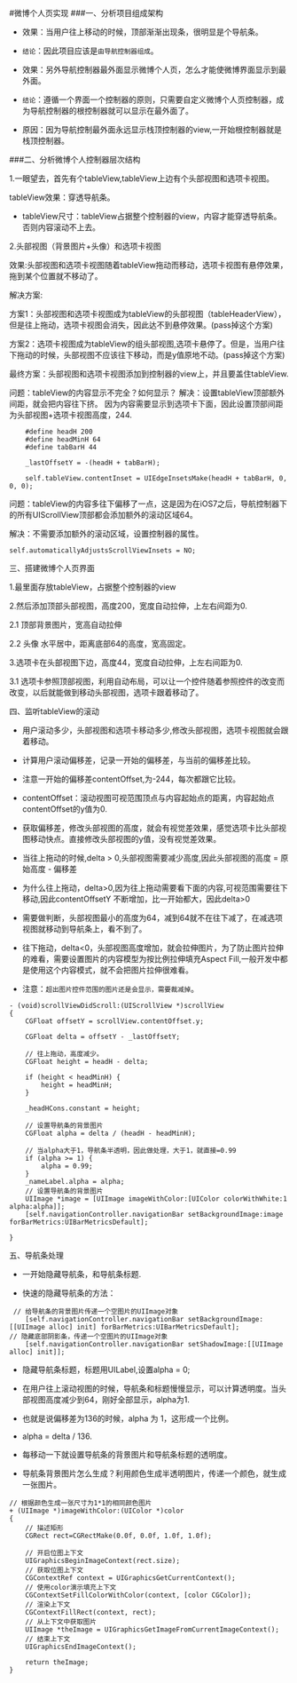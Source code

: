 #微博个人页实现
###一、分析项目组成架构
*  效果：当用户往上移动的时候，顶部渐渐出现条，很明显是个导航条。

*  `结论`：因此项目应该是`由导航控制器组成`。

*  效果：另外导航控制器最外面显示微博个人页，怎么才能使微博界面显示到最外面。


* `结论`：遵循一个界面一个控制器的原则，只需要自定义微博个人页控制器，成为导航控制器的根控制器就可以显示在最外面了。

* 原因：因为导航控制最外面永远显示栈顶控制器的view,一开始根控制器就是栈顶控制器。


###二、分析微博个人控制器层次结构

1.一眼望去，首先有个tableView,tableView上边有个头部视图和选项卡视图。

tableView效果：穿透导航条。
*   tableView尺寸：tableView占据整个控制器的view，内容才能穿透导航条。否则内容滚动不上去。

2.头部视图（背景图片+头像）和选项卡视图

效果:头部视图和选项卡视图随着tableView拖动而移动，选项卡视图有悬停效果，拖到某个位置就不移动了。

解决方案:

方案1：头部视图和选项卡视图成为tableView的头部视图（tableHeaderView），但是往上拖动，选项卡视图会消失，因此达不到悬停效果。(pass掉这个方案)

方案2：选项卡视图成为tableView的组头部视图,选项卡悬停了。但是，当用户往下拖动的时候，头部视图不应该往下移动，而是y值原地不动。(pass掉这个方案)

最终方案：头部视图和选项卡视图添加到控制器的view上，并且要盖住tableView.

问题：tableView的内容显示不完全？如何显示？
解决：设置tableView顶部额外间距，就会把内容往下挤。
因为内容需要显示到选项卡下面，因此设置顶部间距为头部视图+选项卡视图高度，244.
```objc
    #define headH 200
    #define headMinH 64
    #define tabBarH 44

    _lastOffsetY = -(headH + tabBarH);

    self.tableView.contentInset = UIEdgeInsetsMake(headH + tabBarH, 0, 0, 0);
```

问题：tableView的内容多往下偏移了一点，这是因为在iOS7之后，导航控制器下的所有UIScrollView顶部都会添加额外的滚动区域64。

解决：不需要添加额外的滚动区域，设置控制器的属性。
```objc
self.automaticallyAdjustsScrollViewInsets = NO;
```

三、搭建微博个人页界面

1.最里面存放tableView，占据整个控制器的view

2.然后添加顶部头部视图，高度200，宽度自动拉伸，上左右间距为0.

2.1 顶部背景图片，宽高自动拉伸

2.2 头像 水平居中，距离底部64的高度，宽高固定。

3.选项卡在头部视图下边，高度44，宽度自动拉伸，上左右间距为0.

3.1 选项卡参照顶部视图，利用自动布局，可以让一个控件随着参照控件的改变而改变，以后就能做到移动头部视图，选项卡跟着移动了。

四、监听tableView的滚动
*   用户滚动多少，头部视图和选项卡移动多少,修改头部视图，选项卡视图就会跟着移动。

*   计算用户滚动偏移差，记录一开始的偏移差，与当前的偏移差比较。

*   注意一开始的偏移差contentOffset,为-244，每次都跟它比较。

*  contentOffset：滚动视图可视范围顶点与内容起始点的距离，内容起始点contentOffset的y值为0.

*  获取偏移差，修改头部视图的高度，就会有视觉差效果，感觉选项卡比头部视图移动快点。直接修改头部视图的y值，没有视觉差效果。

* 当往上拖动的时候,delta > 0,头部视图需要减少高度,因此头部视图的高度 = 原始高度 - 偏移差

* 为什么往上拖动，delta>0,因为往上拖动需要看下面的内容,可视范围需要往下移动,因此contentOffsetY 不断增加，比一开始都大，因此delta>0

* 需要做判断，头部视图最小的高度为64，减到64就不在往下减了，在减选项视图就移动到导航条上，看不到了。

*   往下拖动，delta<0，头部视图高度增加，就会拉伸图片，为了防止图片拉伸的难看，需要设置图片的内容模型为按比例拉伸填充Aspect Fill,一般开发中都是使用这个内容模式，就不会把图片拉伸很难看。

*   注意：`超出图片控件范围的图片还是会显示，需要裁减掉`。

```objc
- (void)scrollViewDidScroll:(UIScrollView *)scrollView
{
    CGFloat offsetY = scrollView.contentOffset.y;

    CGFloat delta = offsetY - _lastOffsetY;

    // 往上拖动，高度减少。
    CGFloat height = headH - delta;

    if (height < headMinH) {
        height = headMinH;
    }

    _headHCons.constant = height;

    // 设置导航条的背景图片
    CGFloat alpha = delta / (headH - headMinH);

    // 当alpha大于1，导航条半透明，因此做处理，大于1，就直接=0.99
    if (alpha >= 1) {
        alpha = 0.99;
    }
    _nameLabel.alpha = alpha;
    // 设置导航条的背景图片
    UIImage *image = [UIImage imageWithColor:[UIColor colorWithWhite:1 alpha:alpha]];
    [self.navigationController.navigationBar setBackgroundImage:image forBarMetrics:UIBarMetricsDefault];

}

```
五、导航条处理

*   一开始隐藏导航条，和导航条标题.

*   快速的隐藏导航条的方法：
```objc
 // 给导航条的背景图片传递一个空图片的UIImage对象
    [self.navigationController.navigationBar setBackgroundImage:[[UIImage alloc] init] forBarMetrics:UIBarMetricsDefault];
// 隐藏底部阴影条，传递一个空图片的UIImage对象
    [self.navigationController.navigationBar setShadowImage:[[UIImage alloc] init]];
```
* 隐藏导航条标题，标题用UILabel,设置alpha = 0;

* 在用户往上滚动视图的时候，导航条和标题慢慢显示，可以计算透明度。当头部视图高度减少到64，刚好全部显示，alpha为1.
* 也就是说偏移差为136的时候，alpha 为 1，这形成一个比例。
* alpha = delta / 136.
* 每移动一下就设置导航条的背景图片和导航条标题的透明度。
* 导航条背景图片怎么生成？利用颜色生成半透明图片，传递一个颜色，就生成一张图片。

```objc
// 根据颜色生成一张尺寸为1*1的相同颜色图片
+ (UIImage *)imageWithColor:(UIColor *)color
{
    // 描述矩形
    CGRect rect=CGRectMake(0.0f, 0.0f, 1.0f, 1.0f);

    // 开启位图上下文
    UIGraphicsBeginImageContext(rect.size);
    // 获取位图上下文
    CGContextRef context = UIGraphicsGetCurrentContext();
    // 使用color演示填充上下文
    CGContextSetFillColorWithColor(context, [color CGColor]);
    // 渲染上下文
    CGContextFillRect(context, rect);
    // 从上下文中获取图片
    UIImage *theImage = UIGraphicsGetImageFromCurrentImageContext();
    // 结束上下文
    UIGraphicsEndImageContext();

    return theImage;
}

```



